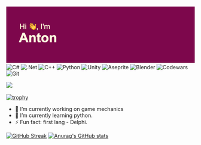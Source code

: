 ![header](header.png)
![C#](https://img.shields.io/badge/c%23-%23239120.svg?style=for-the-badge&logo=csharp&logoColor=white)
![.Net](https://img.shields.io/badge/.NET-5C2D91?style=for-the-badge&logo=.net&logoColor=white)
![C++](https://img.shields.io/badge/c++-%2300599C.svg?style=for-the-badge&logo=c%2B%2B&logoColor=white)
![Python](https://img.shields.io/badge/python-3670A0?style=for-the-badge&logo=python&logoColor=ffdd54)
![Unity](https://img.shields.io/badge/unity-%23000000.svg?style=for-the-badge&logo=unity&logoColor=white)
![Aseprite](https://img.shields.io/badge/Aseprite-FFFFFF?style=for-the-badge&logo=Aseprite&logoColor=#7D929E)
![Blender](https://img.shields.io/badge/blender-%23F5792A.svg?style=for-the-badge&logo=blender&logoColor=white)
![Codewars](https://img.shields.io/badge/Codewars-B1361E?style=for-the-badge&logo=codewars&logoColor=grey)
![Git](https://img.shields.io/badge/git-%23F05033.svg?style=for-the-badge&logo=git&logoColor=white)

![](https://komarev.com/ghpvc/?username=SiadunAnton)

[![trophy](https://github-profile-trophy.vercel.app/?username=SiadunAnton&theme=gruvbox)](https://github.com/ryo-ma/github-profile-trophy)

- 🔭 I’m currently working on game mechanics
- 🌱 I’m currently learning python.
- ⚡ Fun fact: first lang - Delphi.

[![GitHub Streak](https://streak-stats.demolab.com?user=SiadunAnton&theme=radical)](https://git.io/streak-stats)
[![Anurag's GitHub stats](https://github-readme-stats.vercel.app/api?username=SiadunAnton&theme=synthwave)](https://github.com/anuraghazra/github-readme-stats)

